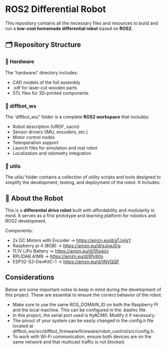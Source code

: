 # ROS2 Differential Robot

This repository contains all the necessary files and resources to build and run a **low-cost homemade differential robot** based on **ROS2**.

## 🗂 Repository Structure

### 📁 Hardware

The 'hardware/' directory includes:
- CAD models of the full assembly
- .xdf for laser-cut wooden parts
- STL files for 3D-printed components

### 📁 diffbot_ws

The 'diffbot_ws/' folder is a complete **ROS2 workspace** that includes:
- Robot description (URDF, xacro)
- Sensor drivers (IMU, encoders, etc.)
- Motor control nodes
- Teleoperation support
- Launch files for simulation and real robot
- Localization and odometry integration

### 📁 utils

The utils/ folder contains a collection of utility scripts and tools designed to simplify the development, testing, and deployment of the robot. It includes:

## 🤖 About the Robot

This is a **differential drive robot** built with affordability and modularity in mind. It serves as a first prototype and learning platform for robotics and ROS2 development.

Components:
- 2x DC Motors with Encoder -> https://amzn.eu/d/aTJvIgY
- Raspberry pi 4 (8GB) -> https://amzn.eu/d/gJoqJDg
- 11.1V LiPo Battery -> https://amzn.eu/d/0fujazv
- RPLIDAR A1M8 -> https://amzn.eu/d/6fyjb1o
- ESP32-S3-DevKitC-1 -> https://amzn.eu/d/iINVQQF

## Considerations

Below are some important notes to keep in mind during the development of this project. These are essential to ensure the correct behavior of the robot:

- Make sure to use the same ROS_DOMAIN_ID on both the Raspberry Pi and the local machine. This can be configured in the .bashrc file.
- In this project, the serial port used is ttyACM0. Modify it if necessary.
- The pinout of your system can be easily changed in the config.h file located at diffbot_ws/src/diffbot_firmware/firmware/robot_control/src/config.h.
- To work with Wi-Fi communication, ensure both devices are on the same network and that multicast traffic is not blocked.
